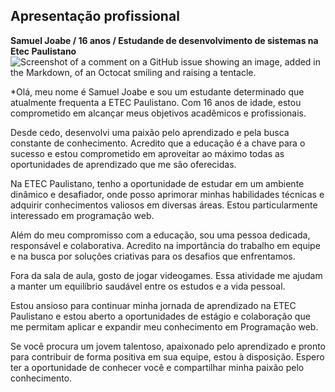 ## Apresentação profissional
**Samuel Joabe / 16 anos / Estudande de desenvolvimento de sistemas na Etec Paulistano**
![Screenshot of a comment on a GitHub issue showing an image, added in the Markdown, of an Octocat smiling and raising a tentacle.](https://images.vexels.com/media/users/3/205366/isolated/preview/71aa0762ebc5f9322bf08590751d06ae-menino-feliz-estudante-personagem.png)


*Olá, meu nome é Samuel Joabe e sou um estudante determinado que atualmente frequenta a ETEC Paulistano. Com 16 anos de idade, estou comprometido em alcançar meus objetivos acadêmicos e profissionais.

Desde cedo, desenvolvi uma paixão pelo aprendizado e pela busca constante de conhecimento. Acredito que a educação é a chave para o sucesso e estou comprometido em aproveitar ao máximo todas as oportunidades de aprendizado que me são oferecidas.

Na ETEC Paulistano, tenho a oportunidade de estudar em um ambiente dinâmico e desafiador, onde posso aprimorar minhas habilidades técnicas e adquirir conhecimentos valiosos em diversas áreas. Estou particularmente interessado em programação web.

Além do meu compromisso com a educação, sou uma pessoa dedicada, responsável e colaborativa. Acredito na importância do trabalho em equipe e na busca por soluções criativas para os desafios que enfrentamos.

Fora da sala de aula, gosto de jogar videogames. Essa atividade me ajudam a manter um equilíbrio saudável entre os estudos e a vida pessoal.

Estou ansioso para continuar minha jornada de aprendizado na ETEC Paulistano e estou aberto a oportunidades de estágio e colaboração que me permitam aplicar e expandir meu conhecimento em Programação web.

Se você procura um jovem talentoso, apaixonado pelo aprendizado e pronto para contribuir de forma positiva em sua equipe, estou à disposição. Espero ter a oportunidade de conhecer você e compartilhar minha paixão pelo conhecimento.
